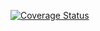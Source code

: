 [![Coverage Status](https://coveralls.io/repos/github/sharps4/my-first-actions/badge.svg?branch=main)](https://coveralls.io/github/sharps4/my-first-actions?branch=main)
